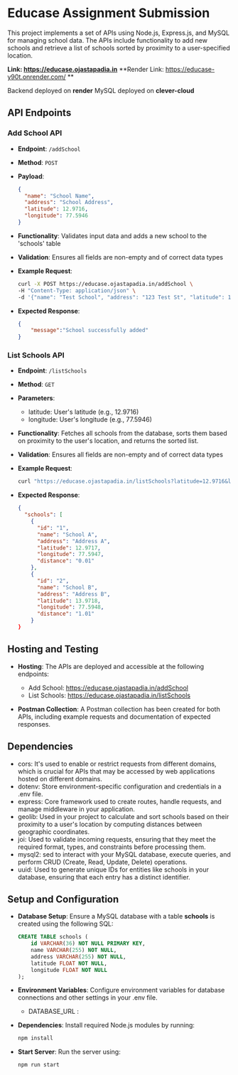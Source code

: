 # Educase Assignment Submission
This project implements a set of APIs using Node.js, Express.js, and MySQL for managing school data. The APIs include functionality to add new schools and retrieve a list of schools sorted by proximity to a user-specified location.

**Link: https://educase.ojastapadia.in**
**Render Link: https://educase-y90t.onrender.com/ **

Backend deployed on **render**
MySQL deployed on **clever-cloud**

## API Endpoints

### Add School API
- **Endpoint**: `/addSchool`
- **Method**: `POST`
- **Payload**: 
  ```json
  {
    "name": "School Name",
    "address": "School Address",
    "latitude": 12.9716,
    "longitude": 77.5946
  }
  ```

- **Functionality**: Validates input data and adds a new school to the 'schools' table
- **Validation**: Ensures all fields are non-empty and of correct data types
- **Example Request**:
    ```bash
    curl -X POST https://educase.ojastapadia.in/addSchool \
    -H "Content-Type: application/json" \
    -d '{"name": "Test School", "address": "123 Test St", "latitude": 12.9716, "longitude": 77.5946}'
    ```
- **Expected Response**:
    ```json
    {
        "message":"School successfully added"
    }
    ```

### List Schools API
- **Endpoint**: `/listSchools`
- **Method**: `GET`
- **Parameters**:
    - latitude: User's latitude (e.g., 12.9716)
    - longitude: User's longitude (e.g., 77.5946)

- **Functionality**: Fetches all schools from the database, sorts them based on proximity to the user's location, and returns the sorted list. 
- **Validation**: Ensures all fields are non-empty and of correct data types
- **Example Request**:
    ```bash
    curl "https://educase.ojastapadia.in/listSchools?latitude=12.9716&longitude=77.5946"
    ```
- **Expected Response**:
    ```json
    {
      "schools": [
        {
          "id": "1",
          "name": "School A",
          "address": "Address A",
          "latitude": 12.9717,
          "longitude": 77.5947,
          "distance": "0.01"
        },
        {
          "id": "2",
          "name": "School B",
          "address": "Address B",
          "latitude": 13.9718,
          "longitude": 77.5948,
          "distance": "1.01"
        }
    }
    ```


## Hosting and Testing
- **Hosting**: The APIs are deployed and accessible at the following endpoints:

    - Add School: https://educase.ojastapadia.in/addSchool
    - List Schools: https://educase.ojastapadia.in/listSchools

- **Postman Collection**: A Postman collection has been created for both APIs, including example requests and documentation of expected responses.

## Dependencies

- cors: It's used to enable or restrict requests from different domains, which is crucial for APIs that may be accessed by web applications hosted on different domains.
- dotenv: Store environment-specific configuration and credentials in a .env file.
- express: Core framework used to create routes, handle requests, and manage middleware in your application.
- geolib: Used in your project to calculate and sort schools based on their proximity to a user's location by computing distances between geographic coordinates.
- joi: Used to validate incoming requests, ensuring that they meet the required format, types, and constraints before processing them.
- mysql2: sed to interact with your MySQL database, execute queries, and perform CRUD (Create, Read, Update, Delete) operations.
- uuid: Used to generate unique IDs for entities like schools in your database, ensuring that each entry has a distinct identifier.

## Setup and Configuration
- **Database Setup**: Ensure a MySQL database with a table **schools** is created using the following SQL:
    ```sql
    CREATE TABLE schools (
        id VARCHAR(36) NOT NULL PRIMARY KEY,
        name VARCHAR(255) NOT NULL,
        address VARCHAR(255) NOT NULL,
        latitude FLOAT NOT NULL,
        longitude FLOAT NOT NULL
    );
    ```

- **Environment Variables**: Configure environment variables for database connections and other settings in your .env file.
  - DATABASE_URL : <your-database-url>

- **Dependencies**: Install required Node.js modules by running:
    ```bash
    npm install
    ```

- **Start Server**: Run the server using:
    ```bash
    npm run start
    ```
